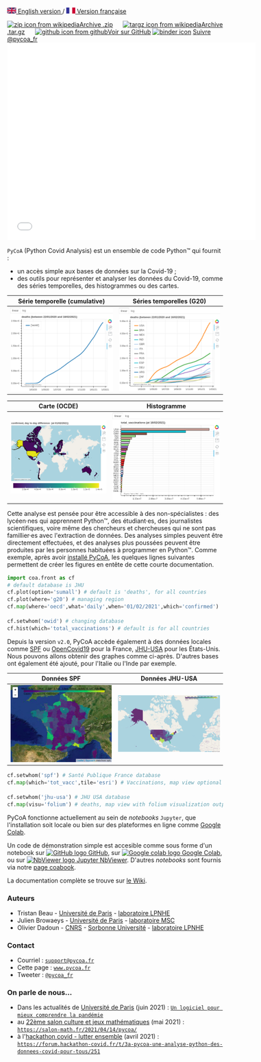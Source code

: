 [<img src="fig/UK.png" height="14px" alt="UK flag"> English  version ](http://www.pycoa.fr/index) / 
[ <img src="fig/FR.png" height="14px" alt="FR flag"> Version française ](http://www.pycoa.fr/index_FR) 

<section id="downloads" class="clearfix">
  <a href="https://github.com/coa-project/pycoa/archive/main.zip" id="download-zip" class="button" target=_blank><span><img src="https://upload.wikimedia.org/wikipedia/commons/9/9c/The_Unarchiver_zip.png" height="25px" align="bottom" alt="zip icon from wikipedia">Archive .zip</span></a>
  &nbsp;&nbsp;&nbsp;&nbsp;
  <a href="https://github.com/coa-project/pycoa/archive/main.tar.gz" id="download-tar-gz" class="button" target=_blank><span>
    <img src="https://upload.wikimedia.org/wikipedia/commons/e/e4/Tar_gz_archive_icon.svg" height="25px" align="bottom" alt="targz icon from wikipedia">Archive .tar.gz</span></a>
  &nbsp;&nbsp;&nbsp;&nbsp;
  <a href="https://github.com/coa-project/pycoa/tree/main" id="view-on-github" class="button" target=_blank><span><img src="https://github.githubassets.com/images/modules/logos_page/GitHub-Mark.png" height="25px" align="bottom" alt="github icon from github">Voir sur GitHub</span></a>
<a href="https://mybinder.org/v2/gh/coa-project/coadocker/HEAD" id="view-on-binder" class="button" target=_blank><span><img src="https://mybinder.org/badge_logo.svg" height="25px" align="bottom" alt="binder icon"></span></a>
<a href="https://twitter.com/pycoa_fr?ref_src=twsrc%5Etfw" class="twitter-follow-button" data-show-count="false">Suivre @pycoa_fr</a><script async src="https://platform.twitter.com/widgets.js" charset="utf-8"></script>
</section>

<center>
<iframe id="mobilehide" height="460" width="580" src="fig/mapFranceVariant.html" frameborder="0"></iframe>
</center>

`PyCoA` (Python Covid Analysis) est un ensemble de code Python™ qui fournit :
- un accès simple aux bases de données sur la Covid-19 ;
- des outils pour représenter et analyser les données du Covid-19, comme des séries temporelles, des histogrammes ou des cartes.

|Série temporelle (cumulative) | Séries temporelles (G20) |
|------------|-------------|
|<a href="fig/pycoa_v2.0_plot_sumall.html" target="_blank"><img src="fig/pycoa_v2.0_plot_sumall.png"></a>|<a href="fig/pycoa_v2.0_plot_g20.html" target="_blank"><img src="fig/pycoa_v2.0_plot_g20.png"></a>|

|Carte (OCDE) | Histogramme | 
|------------|-------------|
|<a href="fig/pycoa_v2.0_map_oecd.html" target="_blank"><img src="fig/pycoa_v2.0_map_oecd.png"></a>|<a href="fig/pycoa_v2.0_hist_bycountry.html" target="_blank"><img src="fig/pycoa_v2.0_hist_bycountry.png"></a>|

Cette analyse est pensée pour être accessible à des non-spécialistes : des lycéen·nes qui apprennent Python™, des étudiant·es, des journalistes scientifiques, voire même des chercheurs et chercheuses qui ne sont pas famillier·es avec l'extraction de données. Des analyses simples peuvent être directement effectuées, et des analyses plus poussées peuvent être produites par les personnes habituées à programmer en Python™. Comme exemple, après avoir <a href="https://github.com/coa-project/pycoa/wiki/FR:Install" target=_blank>installé PyCoA</a>, les quelques lignes suivantes permettent de créer les figures en entête de cette courte documentation.

```python
import coa.front as cf
# default database is JHU
cf.plot(option='sumall') # default is 'deaths', for all countries
cf.plot(where='g20') # managing region
cf.map(where='oecd',what='daily',when='01/02/2021',which='confirmed')

cf.setwhom('owid') # changing database
cf.hist(which='total_vaccinations') # default is for all countries
```
Depuis la version `v2.0`, PyCoA accède également à des données locales comme [SPF](https://www.santepubliquefrance.fr/dossiers/coronavirus-covid-19) ou [OpenCovid19](https://github.com/opencovid19-fr) pour la France, [JHU-USA](https://coronavirus.jhu.edu/) pour les États-Unis. Nous pouvons allons obtenir des graphes comme ci-après. D'autres bases ont également été ajouté, pour l'Italie ou l'Inde par exemple.

|Données SPF | Données JHU-USA |
|------------|-------------|
|<a href="fig/pycoa_v2.0_spf.html" target="_blank"><img src="fig/pycoa_v2.0_spf.png" width=504></a>|<a href="fig/pycoa_v2.0_jhu-usafolium.html" target="_blank"><img src="fig/pycoa_v2.0_jhu-usafolium.jpg" width=504></a>|

```python
cf.setwhom('spf') # Santé Publique France database
cf.map(which='tot_vacc',tile='esri') # Vaccinations, map view optional tile 

cf.setwhom('jhu-usa') # JHU USA database
cf.map(visu='folium') # deaths, map view with folium visualization output
```

PyCoA fonctionne actuellement au sein de _notebooks_ `Jupyter`, que l'installation soit locale ou bien sur des plateformes en ligne comme <a href="https://colab.research.google.com/" target=_blank>Google Colab</a>.

Un code de démonstration simple est accesible comme sous forme d'un notebook sur <a href="https://github.com/coa-project/coabook/blob/master/demo_pycoa.ipynb" target=_blank ><img src="https://github.githubassets.com/images/modules/logos_page/GitHub-Mark.png" height="20" alt="GitHub logo" /> GitHub</a>, sur <a href="https://colab.research.google.com/github/coa-project/coabook/blob/master/demo_pycoa.ipynb" target=_blank ><img src="https://colab.research.google.com/img/colab_favicon_256px.png" height="20" alt="Google colab logo" /> Google Colab</a>, ou sur <a href="https://nbviewer.jupyter.org/github/coa-project/coabook/blob/master/demo_pycoa.ipynb" target=_blank ><img src="https://nbviewer.jupyter.org/static/img/nav_logo.svg" height="20" alt="NbViewer logo" /> Jupyter NbViewer</a>. D'autres _notebooks_ sont fournis via notre <a href="https://github.com/coa-project/coabook/blob/master/README.md" target=_blank >page coabook</a>.

La documentation complète se trouve sur <a href="https://github.com/coa-project/pycoa/wiki/FR:Home" target=_blank>le Wiki</a>.

### Auteurs

* Tristan Beau - [Université de Paris](http://u-paris.fr) - [laboratoire LPNHE](http://lpnhe.in2p3.fr/)
* Julien Browaeys - [Université de Paris](http://u-paris.fr) - [laboratoire MSC](http://www.msc.univ-paris-diderot.fr/)
* Olivier Dadoun - [CNRS](http://cnrs.fr) - [Sorbonne Université](https://www.sorbonne-universite.fr/) - [laboratoire LPNHE](http://lpnhe.in2p3.fr/)

### Contact
* Courriel : [`support@pycoa.fr`](mailto:support@pycoa.fr)
* Cette page : [`www.pycoa.fr`](http://www.pycoa.fr/index_FR)
* Tweeter : [`@pycoa_fr`](https://twitter.com/pycoa_fr)

### On parle de nous…
* Dans les actualités de [Université de Paris](http://u-paris.fr) (juin 2021) : [`Un logiciel pour mieux comprendre la pandémie`](https://u-paris.fr/un-logiciel-pour-mieux-comprendre-la-pandemie/)
* au [22ème salon culture et jeux mathématiques](https://salon-math.fr) (mai 2021) : [`https://salon-math.fr/2021/04/14/pycoa/`](https://salon-math.fr/2021/04/14/pycoa/)
* à l'[hackathon covid - lutter ensemble](https://hackathon-covid.fr) (avril 2021) : [`https://forum.hackathon-covid.fr/t/3a-pycoa-une-analyse-python-des-donnees-covid-pour-tous/251`](https://forum.hackathon-covid.fr/t/3a-pycoa-une-analyse-python-des-donnees-covid-pour-tous/251
)
